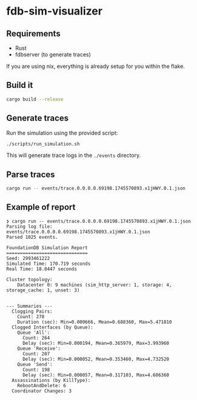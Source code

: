 # fdb-sim-visualizer

## Requirements

- Rust
- fdbserver (to generate traces)

If you are using nix, everything is already setup for you within the flake.

## Build it

```bash
cargo build --release
```

## Generate traces

Run the simulation using the provided script:

```bash
./scripts/run_simulation.sh
```

This will generate trace logs in the `./events` directory.

## Parse traces

```bash
cargo run -- events/trace.0.0.0.0.69198.1745570893.x1jHWY.0.1.json
```

## Example of report

```text
❯ cargo run -- events/trace.0.0.0.0.69198.1745570893.x1jHWY.0.1.json
Parsing log file: events/trace.0.0.0.0.69198.1745570893.x1jHWY.0.1.json
Parsed 1025 events.

FoundationDB Simulation Report
==============================
Seed: 2993461222
Simulated Time: 170.719 seconds
Real Time: 18.0447 seconds

Cluster topology:
    Datacenter 0: 9 machines (sim_http_server: 1, storage: 4, storage_cache: 1, unset: 3)


--- Summaries ---
  Clogging Pairs:
    Count: 270
    Duration (sec): Min=0.000666, Mean=0.688360, Max=5.471810
  Clogged Interfaces (by Queue):
    Queue 'All':
      Count: 264
      Delay (sec): Min=0.000194, Mean=0.365979, Max=3.993960
    Queue 'Receive':
      Count: 207
      Delay (sec): Min=0.000052, Mean=0.353460, Max=4.732520
    Queue 'Send':
      Count: 198
      Delay (sec): Min=0.000057, Mean=0.317103, Max=4.606360
  Assassinations (by KillType):
    RebootAndDelete: 6
  Coordinator Changes: 3
```